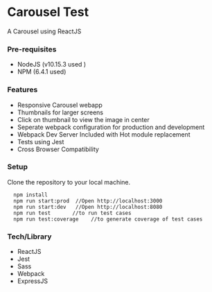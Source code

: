 # Carousel Test

A Carousel using ReactJS

### Pre-requisites

* NodeJS (v10.15.3 used )
* NPM (6.4.1 used)

### Features

  - Responsive Carousel webapp
  - Thumbnails for larger screens
  - Click on thumbnail to view the image in center
  - Seperate webpack configuration for production and development
  - Webpack Dev Server Included with Hot module replacement
  - Tests using Jest
  - Cross Browser Compatibility

### Setup
  Clone the repository to your local machine.
  ```
    npm install
    npm run start:prod  //Open http://localhost:3000
    npm run start:dev   //Open http://localhost:8080
    npm run test       //to run test cases
    npm run test:coverage    //to generate coverage of test cases
  ```

### Tech/Library

* ReactJS
* Jest
* Sass
* Webpack
* ExpressJS

